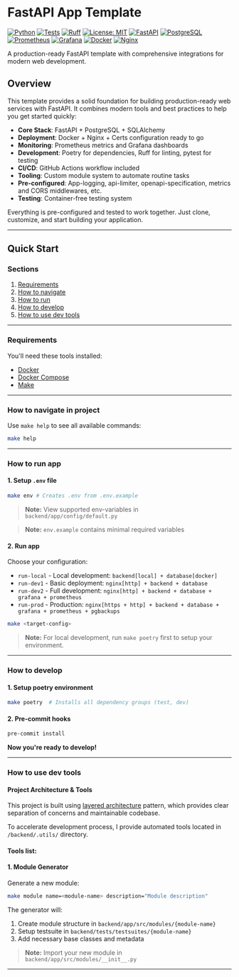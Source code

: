 # FastAPI App Template

[![Python](https://img.shields.io/badge/Python-3.12+-3776AB.svg?style=flat&logo=python&logoColor=white)](https://www.python.org)
[![Tests](https://github.com/peplxx/fast-template/actions/workflows/main.yaml/badge.svg)](https://github.com/peplxx/fast-template/actions/workflows/main.yaml)
[![Ruff](https://img.shields.io/endpoint?url=https://raw.githubusercontent.com/astral-sh/ruff/main/assets/badge/v2.json)](https://github.com/astral-sh/ruff)
[![License: MIT](https://img.shields.io/badge/License-MIT-yellow.svg)](https://opensource.org/licenses/MIT)
[![FastAPI](https://img.shields.io/badge/FastAPI-009688.svg?style=flat&logo=FastAPI&logoColor=white)](https://fastapi.tiangolo.com)
[![PostgreSQL](https://img.shields.io/badge/PostgreSQL-336791.svg?style=flat&logo=postgresql&logoColor=white)](https://www.postgresql.org)
[![Prometheus](https://img.shields.io/badge/Prometheus-E6522C.svg?style=flat&logo=prometheus&logoColor=white)](https://prometheus.io)
[![Grafana](https://img.shields.io/badge/Grafana-F46800.svg?style=flat&logo=grafana&logoColor=white)](https://grafana.com)
[![Docker](https://img.shields.io/badge/Docker-0096ED.svg?style=flat&logo=docker&logoColor=white)](https://www.docker.com)
[![Nginx](https://img.shields.io/badge/Nginx-009639.svg?style=flat&logo=nginx&logoColor=white)](https://nginx.org)

A production-ready FastAPI template with comprehensive integrations for modern web development.

## Overview

This template provides a solid foundation for building production-ready web services with FastAPI. It combines modern tools and best practices to help you get started quickly:

- **Core Stack**: FastAPI + PostgreSQL + SQLAlchemy
- **Deployment**: Docker + Nginx + Certs configuration ready to go
- **Monitoring**: Prometheus metrics and Grafana dashboards
- **Development**: Poetry for dependencies, Ruff for linting, pytest for testing
- **CI/CD**: GitHub Actions workflow included
- **Tooling**: Custom module system to automate routine tasks
- **Pre-configured**: App-logging, api-limiter, openapi-specification, metrics and CORS middlewares, etc.
- **Testing**: Container-free testing system

Everything is pre-configured and tested to work together. Just clone, customize, and start building your application.

---
## Quick Start
### Sections
1. [Requirements](#requirements)
2. [How to navigate](#how-to-navigate-in-project)
3. [How to run](#how-to-run-app)
4. [How to develop](#how-to-develop)
5. [How to use dev tools](#how-to-use-dev-tools)


---
### Requirements

You'll need these tools installed:

- [Docker](https://docs.docker.com/get-docker/)
- [Docker Compose](https://docs.docker.com/compose/install/)
- [Make](https://www.gnu.org/software/make/)
---
### How to navigate in project

Use `make help` to see all available commands:

```bash
make help
```
---
### How to run app

#### 1. Setup `.env` file
```bash
make env # Creates .env from .env.example
```

> **Note:** View supported env-variables in `backend/app/config/default.py`

> **Note:** `env.example` contains minimal required variables

#### 2. Run app
Choose your configuration:

- `run-local` - Local development: `backend[local] + database[docker]`
- `run-dev1` - Basic deployment: `nginx[http] + backend + database`
- `run-dev2` - Full development: `nginx[http] + backend + database + grafana + prometheus`
- `run-prod` - Production: `nginx[https + http] + backend + database + grafana + prometheus + pgbackups`

```bash
make <target-config>
```
> **Note:** For local development, run `make poetry` first to setup your environment.
---
### How to develop

#### 1. Setup poetry environment
```bash
make poetry  # Installs all dependency groups (test, dev)
```

#### 2. Pre-commit hooks
```bash
pre-commit install
```

**Now you're ready to develop!**

---

### How to use dev tools

#### Project Architecture & Tools

This project is built using [layered architecture](https://www.oreilly.com/library/view/software-architecture-patterns/9781491971437/ch01.html) pattern, which provides clear separation of concerns and maintainable codebase.

To accelerate development process, I provide automated tools located in `/backend/.utils/` directory.


#### Tools list:

#### 1. Module Generator
Generate a new module:
```bash
make module name=<module-name> description="Module description"
```

The generator will:
1. Create module structure in `backend/app/src/modules/{module-name}`
2. Setup testsuite in `backend/tests/testsuites/{module-name}`
3. Add necessary base classes and metadata

> **Note:** Import your new module in `backend/app/src/modules/__init__.py`
---
